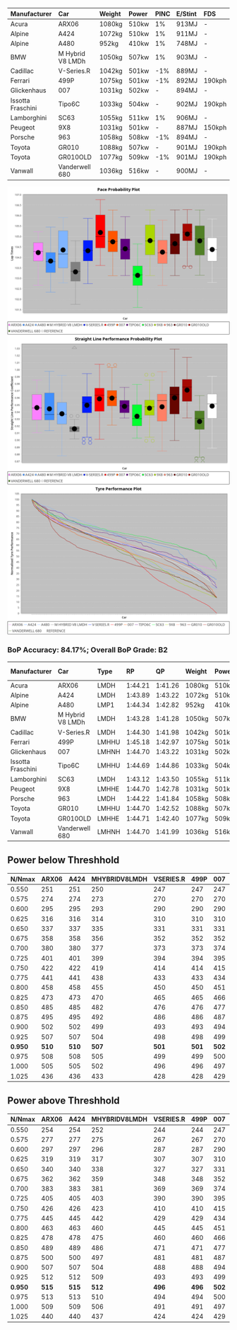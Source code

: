 |Manufacturer|Car|Weight|Power|PINC|E/Stint|FDS|
|:-|:-|:-|:-|:-|:-|:-|
|Acura|ARX06|1080kg|510kw|1%|913MJ|-|
|Alpine|A424|1072kg|510kw|1%|911MJ|-|
|Alpine|A480|952kg|410kw|1%|748MJ|-|
|BMW|M Hybrid V8 LMDh|1050kg|507kw|1%|903MJ|-|
|Cadillac|V-Series.R|1042kg|501kw|-1%|889MJ|-|
|Ferrari|499P|1075kg|501kw|-1%|892MJ|190kph|
|Glickenhaus|007|1031kg|502kw|-|894MJ|-|
|Issotta Fraschini|Tipo6C|1033kg|504kw|-|902MJ|190kph|
|Lamborghini|SC63|1055kg|511kw|1%|906MJ|-|
|Peugeot|9X8|1031kg|501kw|-|887MJ|150kph|
|Porsche|963|1058kg|508kw|-1%|894MJ|-|
|Toyota|GR010|1088kg|507kw|-|901MJ|190kph|
|Toyota|GR010OLD|1077kg|509kw|-1%|901MJ|190kph|
|Vanwall|Vanderwell 680|1036kg|516kw|-|900MJ|-|

![PACECHART](./IMG/ACOMETHOD.png)
![STRAIGHTLINEPERFORMANCECHART](./IMG/ACOMETHOD_sp.png)
![TYREPERFORMANCECHART](./IMG/ACOMETHOD_tw.png)

### BoP Accuracy: 84.17%; Overall BoP Grade: B2
|Manufacturer|Car|Type|RP|QP|Weight|Power¹|Threshhold|PINC|Power²|E/Stint|AVG Vmax|FDS|RDLC|L/Stint|BOP-Grade|ModelAccuracy|ModelPoints|Match%|
|:-|:-|:-|:-|:-|:-|:-|:-|:-|:-|:-|:-|:-|:-|:-|:-|:-|:-|:-|
|Acura|ARX06|LMDH|1:44.21|1:41.26|1080kg|510kw|210.0kph|1%|515kw|913MJ|293.43kph|-|0.99|33|+B2|100.00%|995|80.32%|
|Alpine|A424|LMDH|1:43.89|1:43.22|1072kg|510kw|210.0kph|1%|515kw|911MJ|293.45kph|-|1.00|33|-B1|81.15%|521|88.29%|
|Alpine|A480|LMP1|1:44.34|1:42.82|952kg|410kw|210.0kph|1%|414kw|748MJ|289.84kph|-|0.97|31|~A1|67.92%|957|100.00%|
|BMW|M Hybrid V8 LMDh|LMDH|1:43.28|1:41.28|1050kg|507kw|210.0kph|1%|512kw|903MJ|290.64kph|-|1.02|33|-Ω1|98.60%|1690|49.14%|
|Cadillac|V-Series.R|LMDH|1:44.30|1:41.98|1042kg|501kw|210.0kph|-1%|496kw|889MJ|293.67kph|-|1.02|33|+A2|91.10%|1770|94.74%|
|Ferrari|499P|LMHHU|1:45.18|1:42.97|1075kg|501kw|210.0kph|-1%|496kw|892MJ|294.38kph|190kph|1.02|33|+D1|84.26%|2292|69.36%|
|Glickenhaus|007|LMHNH|1:44.70|1:43.22|1031kg|502kw|210.0kph|-|502kw|894MJ|296.37kph|-|0.96|33|+A2|94.63%|1605|94.70%|
|Issotta Fraschini|Tipo6C|LMHHU|1:44.69|1:44.86|1033kg|504kw|210.0kph|-|504kw|902MJ|294.63kph|190kph|1.08|33|+C2|66.67%|96|73.23%|
|Lamborghini|SC63|LMDH|1:43.12|1:43.50|1055kg|511kw|210.0kph|1%|516kw|906MJ|292.46kph|-|1.04|33|-Ω1|96.77%|419|41.85%|
|Peugeot|9X8|LMHHE|1:44.70|1:42.78|1031kg|501kw|210.0kph|-|501kw|887MJ|293.32kph|150kph|1.03|33|+A2|83.63%|2468|94.28%|
|Porsche|963|LMDH|1:44.22|1:41.84|1058kg|508kw|210.0kph|-1%|503kw|894MJ|293.73kph|-|1.01|33|~A1|93.14%|5746|99.02%|
|Toyota|GR010|LMHHU|1:44.70|1:42.52|1088kg|507kw|210.0kph|-|507kw|901MJ|294.81kph|190kph|1.01|33|~A1|87.37%|3154|100.00%|
|Toyota|GR010OLD|LMHHE|1:44.71|1:42.40|1077kg|509kw|210.0kph|-1%|504kw|901MJ|296.79kph|190kph|1.01|33|~A1|89.81%|1393|98.69%|
|Vanwall|Vanderwell 680|LMHNH|1:44.70|1:41.99|1036kg|516kw|210.0kph|-|516kw|900MJ|291.34kph|-|1.00|33|+A2|90.28%|604|94.70%|

## Power below Threshhold
|N/Nmax|ARX06|A424|MHYBRIDV8LMDH|VSERIES.R|499P|007|TIPO6C|SC63|9X8|963|GR010|GR010OLD|VANDERWELL680|​|RPM|A480|
|:-|:-|:-|:-|:-|:-|:-|:-|:-|:-|:-|:-|:-|:-|:-|:-|:-|
|0.550|251|251|250|247|247|247|248|252|247|250|250|251|254|​|--|-|
|0.575|274|274|273|270|270|270|271|275|270|273|273|274|277|​|--|-|
|0.600|295|295|293|290|290|290|291|295|290|293|293|294|298|​|--|-|
|0.625|316|316|314|310|310|310|312|316|310|314|314|315|319|​|--|-|
|0.650|337|337|335|331|331|331|333|337|331|335|335|336|340|​|--|-|
|0.675|358|358|356|352|352|352|354|359|352|357|356|357|362|​|--|-|
|0.700|380|380|377|373|373|374|375|380|373|378|377|379|384|​|--|-|
|0.725|401|401|399|394|394|395|396|402|394|399|399|400|406|​|--|-|
|0.750|422|422|419|414|414|415|416|422|414|420|419|421|427|​|--|-|
|0.775|441|441|438|433|433|434|435|441|433|439|438|440|446|​|5000|242|
|0.800|458|458|455|450|450|451|453|459|450|456|455|457|463|​|5500|286|
|0.825|473|473|470|465|465|466|468|474|465|471|470|472|478|​|6000|319|
|0.850|485|485|482|476|476|477|479|485|476|483|482|484|490|​|6500|361|
|0.875|495|495|492|486|486|487|489|496|486|493|492|494|501|​|7000|403|
|0.900|502|502|499|493|493|494|496|503|493|500|499|501|508|​|7500|413|
|0.925|507|507|504|498|498|499|501|508|498|505|504|506|513|​|8000|409|
|**0.950**|**510**|**510**|**507**|**501**|**501**|**502**|**504**|**511**|**501**|**508**|**507**|**509**|**516**|**​**|**8500**|**412**|
|0.975|508|508|505|499|499|500|502|509|499|506|505|507|514|​|9000|206|
|1.000|505|505|502|496|496|497|499|505|496|503|502|504|510|​|--|-|
|1.025|436|436|433|428|428|429|430|436|428|434|433|435|441|​|--|-|

## Power above Threshhold
|N/Nmax|ARX06|A424|MHYBRIDV8LMDH|VSERIES.R|499P|007|TIPO6C|SC63|9X8|963|GR010|GR010OLD|VANDERWELL680|​|RPM|A480|
|:-|:-|:-|:-|:-|:-|:-|:-|:-|:-|:-|:-|:-|:-|:-|:-|:-|
|0.550|254|254|252|244|244|247|248|254|247|248|250|248|254|​|--|-|
|0.575|277|277|275|267|267|270|271|277|270|271|273|271|277|​|--|-|
|0.600|297|297|296|287|287|290|291|298|290|291|293|291|298|​|--|-|
|0.625|319|319|317|307|307|310|312|319|310|311|314|312|319|​|--|-|
|0.650|340|340|338|327|327|331|333|340|331|332|335|333|340|​|--|-|
|0.675|362|362|359|348|348|352|354|362|352|353|356|354|362|​|--|-|
|0.700|383|383|381|369|369|374|375|384|373|374|377|375|384|​|--|-|
|0.725|405|405|403|390|390|395|396|406|394|395|399|396|406|​|--|-|
|0.750|426|426|423|410|410|415|416|427|414|416|419|416|427|​|--|-|
|0.775|445|445|442|429|429|434|435|446|433|435|438|435|446|​|5000|242|
|0.800|463|463|460|445|445|451|453|463|450|452|455|453|463|​|5500|286|
|0.825|478|478|475|460|460|466|468|478|465|467|470|468|478|​|6000|319|
|0.850|489|489|486|471|471|477|479|490|476|478|482|479|490|​|6500|361|
|0.875|500|500|497|481|481|487|489|501|486|488|492|489|501|​|7000|403|
|0.900|507|507|504|488|488|494|496|508|493|495|499|496|508|​|7500|413|
|0.925|512|512|509|493|493|499|501|513|498|500|504|501|513|​|8000|409|
|**0.950**|**515**|**515**|**512**|**496**|**496**|**502**|**504**|**516**|**501**|**503**|**507**|**504**|**516**|**​**|**8500**|**412**|
|0.975|513|513|510|494|494|500|502|514|499|501|505|502|514|​|9000|206|
|1.000|509|509|506|491|491|497|499|510|496|498|502|499|510|​|--|-|
|1.025|440|440|437|424|424|429|430|441|428|430|433|430|441|​|--|-|
